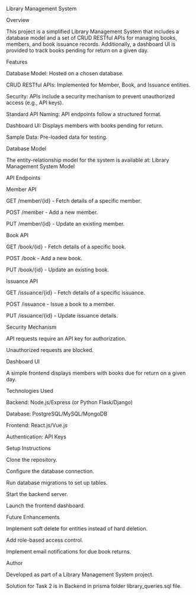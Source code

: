 Library Management System

Overview

This project is a simplified Library Management System that includes a database model and a set of CRUD RESTful APIs for managing books, members, and book issuance records. Additionally, a dashboard UI is provided to track books pending for return on a given day.

Features

Database Model: Hosted on a chosen database.

CRUD RESTful APIs: Implemented for Member, Book, and Issuance entities.

Security: APIs include a security mechanism to prevent unauthorized access (e.g., API keys).

Standard API Naming: API endpoints follow a structured format.

Dashboard UI: Displays members with books pending for return.

Sample Data: Pre-loaded data for testing.

Database Model

The entity-relationship model for the system is available at: Library Management System Model

API Endpoints

Member API

GET /member/{id} - Fetch details of a specific member.

POST /member - Add a new member.

PUT /member/{id} - Update an existing member.

Book API

GET /book/{id} - Fetch details of a specific book.

POST /book - Add a new book.

PUT /book/{id} - Update an existing book.

Issuance API

GET /issuance/{id} - Fetch details of a specific issuance.

POST /issuance - Issue a book to a member.

PUT /issuance/{id} - Update issuance details.

Security Mechanism

API requests require an API key for authorization.

Unauthorized requests are blocked.

Dashboard UI

A simple frontend displays members with books due for return on a given day.

Technologies Used

Backend: Node.js/Express (or Python Flask/Django)

Database: PostgreSQL/MySQL/MongoDB

Frontend: React.js/Vue.js

Authentication: API Keys

Setup Instructions

Clone the repository.

Configure the database connection.

Run database migrations to set up tables.

Start the backend server.

Launch the frontend dashboard.

Future Enhancements

Implement soft delete for entities instead of hard deletion.

Add role-based access control.

Implement email notifications for due book returns.

Author

Developed as part of a Library Management System project.

Solution for Task 2 is in Backend in prisma folder library_queries.sql file.
